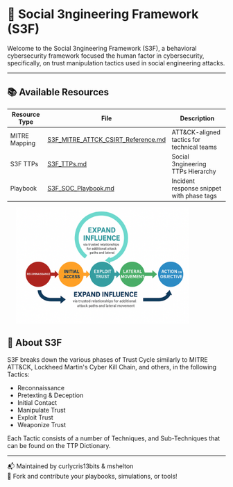 # 🧠 Social 3ngineering Framework (S3F)

Welcome to the Social 3ngineering Framework (S3F), a behavioral cybersecurity framework focused the human factor in cybersecurity, specifically, on trust manipulation tactics used in social engineering attacks.

---

## 📚 Available Resources

| Resource Type | File | Description |
|---------------|------|-------------|
| MITRE Mapping | [S3F_MITRE_ATTCK_CSIRT_Reference.md](S3F_MITRE_ATTCK_CSIRT_Reference.md) | ATT&CK-aligned tactics for technical teams |
| S3F TTPs| [S3F_TTPs.md](S3F_TTPs.md) | Social 3ngineering TTPs Hierarchy |
| Playbook | [S3F_SOC_Playbook.md](S3F_SOC_Playbook.md) | Incident response snippet with phase tags |

<img src="S3F%20Overlay%20Visual.png" style="margin-left:20px;" width="400">




## 🧠 About S3F

S3F breaks down the various phases of Trust Cycle similarly to MITRE ATT&CK, Lockheed Martin's Cyber Kill Chain, and others, in the following Tactics:
- Reconnaissance
- Pretexting & Deception
- Initial Contact
- Manipulate Trust
- Exploit Trust
- Weaponize Trust

Each Tactic consists of a number of Techniques, and Sub-Techniques that can be found on the TTP Dictionary.

---

📬 Maintained by curlycris13bits & mshelton  
🔗 Fork and contribute your playbooks, simulations, or tools!
